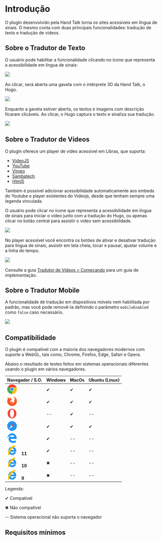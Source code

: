 # Introdução

O plugin desenvolvido pela Hand Talk torna os sites acessíveis em língua de sinais. O mesmo conta com duas principais funcionalidades: tradução de texto e tradução de vídeos.

## Sobre o Tradutor de Texto

O usuário pode habilitar a funcionalidade clicando no ícone que representa a acessibilidade em língua de sinais:

![](http://i66.tinypic.com/r93878.jpg)

Ao clicar, será aberta uma gaveta com o intérprete 3D da Hand Talk, o Hugo.
  
![](http://i66.tinypic.com/2ib26w6.jpg)

Enquanto a gaveta estiver aberta, os textos e imagens com descrição ficaram clicáveis. Ao clicar, o Hugo captura o texto e sinaliza sua tradução.

![](http://i65.tinypic.com/20tqql1.jpg)

## Sobre o Tradutor de Vídeos

O plugin oferece um player de vídeo acessível em Libras, que suporta:

- [VideoJS](https://videojs.com)
- [YouTube](https://www.youtube.com/)
- [Vimeo](https://vimeo.com/pt-br/)
- [Sambatech](https://www.sambatech.com.br/)
- [Html5](https://www.w3schools.com/htmL/html5_video.asp)

Também é possível adicionar acessibilidade automaticamente aos embeds do Youtube e player existentes do Videojs, desde que tenham sempre uma legenda vinculada.

O usuário pode clicar no ícone que representa a acessibilidade em língua de sinais para iniciar o vídeo junto com a tradução do Hugo, ou apenas clicar no botão central para assistir o vídeo sem acessibilidade.

![](http://i67.tinypic.com/szzwpl.jpg)

No player acessível você encontra os botões de ativar e desativar tradução para língua de sinais, assistir em tela cheia, tocar e pausar, ajustar volume e a linha do tempo.

![](http://i67.tinypic.com/23qqt4.jpg)

Consulte a guia [Tradutor de Vídeos > Começando](#come-ando18) para um guia de implementação.

## Sobre o Tradutor Mobile

A funcionalidade de tradução em dispositivos móveis vem habilitada por padrão, mas você pode removê-la definindo o parâmetro `mobileEnabled` como `false` caso necessário.

![](http://i68.tinypic.com/nxn794.jpg)

## Compatibilidade

O plugin é compatível com a maioria dos navegadores modernos com suporte a WebGL, tais como, Chrome, Firefox, Edge, Safari e Opera.

Abaixo o resultado de testes feitos em sistemas operacionais diferentes usando o plugin em vários navegadores.

| Navegador / S.O.     | Windows | MacOs | Ubuntu (Linux) |
| -------------------- | ------- | ----- | -------------- |
|![](/images/chrome.png)    | ✔       | ✔     | ✔             |
|![](/images/firefox.png)    | ✔       | ✔     | ✔             |
|![](/images/opera.png)    | --      | ✔     | --             |
|![](/images/safari.png)   | ✔       | ✔     | ✔             |
|![](/images/edge.png)   | ✔       | --    | --             |
|![](/images/internet-explorer.png)<span style="margin-left: 15px;">**11**</span>   | ✔       | --    | --             |
|![](/images/internet-explorer.png)<span style="margin-left: 15px;">**10**</span>   | ✖       | --    | --             |
|![](/images/internet-explorer.png)<span style="margin-left: 15px;">**9**</span>  | ✖       | --    | --             |
  
Legenda:

✔ Compatível

✖ Não compatível

-- Sistema operacional não suporta o navegador

## Requisitos mínimos